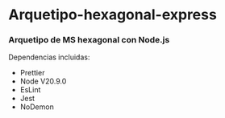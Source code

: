 # Arquetipo-hexagonal-express

### Arquetipo de MS hexagonal con Node.js

Dependencias incluidas:

- Prettier
- Node V20.9.0
- EsLint
- Jest
- NoDemon
